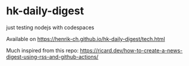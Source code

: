# hk-daily-digest
just testing nodejs with codespaces

Available on https://henrik-ch.github.io/hk-daily-digest/tech.html


Much inspired from this repo:
https://ricard.dev/how-to-create-a-news-digest-using-rss-and-github-actions/